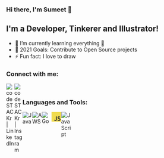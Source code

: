 ### Hi there, I'm Sumeet 👋

## I'm a Developer, Tinkerer and Illustrator!

- 🌱 I’m currently learning everything 🤣
- 🥅 2021 Goals: Contribute to Open Source projects
- ⚡ Fun fact: I love to draw

### Connect with me:

[<img align="left" alt="codeSTACKr | LinkedIn" width="22px" src="https://cdn.jsdelivr.net/npm/simple-icons@v3/icons/linkedin.svg" />][linkedin]
[<img align="left" alt="codeSTACKr | Instagram" width="22px" src="https://cdn.jsdelivr.net/npm/simple-icons@v3/icons/instagram.svg" />][instagram]

<br/>

### Languages and Tools:

<img align="left" alt="Java" width="26px" src="https://user-images.githubusercontent.com/33263014/135703972-9bd259f8-d93e-441d-b149-2a63b8f2f5f2.png" />
<img align="left" alt="AWS" width="26px" src="https://user-images.githubusercontent.com/33263014/135703992-7546515e-bc0e-4fb6-b890-bd8fcdababce.png" />
<img align="left" alt="Go" width="26px" src="https://user-images.githubusercontent.com/33263014/135704005-adfc1c4e-9568-4423-ace7-b699e6b74c46.png" />
<img align="left" alt="JavaScript" width="26px" src="https://raw.githubusercontent.com/github/explore/80688e429a7d4ef2fca1e82350fe8e3517d3494d/topics/javascript/javascript.png" />
<img align="left" alt="JavaScript" width="26px" src="https://user-images.githubusercontent.com/33263014/135728293-175aa0fb-68a0-4c60-a6ea-658c1a4cf08b.png" />

[instagram]: https://www.instagram.com/sumeetkoli.14/
[linkedin]: https://www.linkedin.com/in/sumeet-koli-95515715a/
